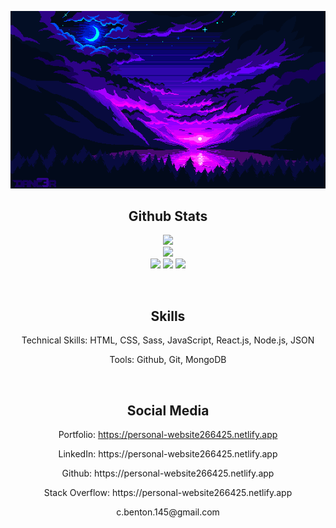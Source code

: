 <p align="center">
  <img src="https://github.com/ChristopherBenton145/ChristopherBenton145/blob/main/images/github-background.gif" />
</p>

<h2 align="center">Github Stats</h2>
<p align="center">
  <img src="https://github-readme-stats.vercel.app/api?username=ChristopherBenton145&show_icons=true&theme=radical&line_height=25" />
  <br />
  <img src="https://github-readme-streak-stats.herokuapp.com/?user=ChristopherBenton145&show_icons=true&locale=en&layout=compact&theme=radical&line_height=0" />
  </br />
  <img src="https://badges.pufler.dev/visits/ChristopherBenton145/ChristopherBenton145" />
  <img src="https://badges.pufler.dev/repos/ChristopherBenton145" />
  <img src="https://badges.pufler.dev/commits/monthly/ChristopherBenton145" />
</p>

<br />

<h2 align="center">Skills</h2>
<p align="center">Technical Skills: HTML, CSS, Sass, JavaScript, React.js, Node.js, JSON</p>
<p align="center">Tools: Github, Git, MongoDB</p>

<br />

<h2 align="center">Social Media</h2>
<p align="center">Portfolio: <a href="https://personal-website266425.netlify.app">https://personal-website266425.netlify.app<a/></p>
<p align="center">LinkedIn: https://personal-website266425.netlify.app</p>
<p align="center">Github: https://personal-website266425.netlify.app</p>
<p align="center">Stack Overflow: https://personal-website266425.netlify.app</p>
<p align="center">c.benton.145@gmail.com</p>
<a href=""></a>
